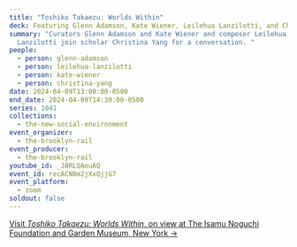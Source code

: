 ```yaml
---
title: "Toshiko Takaezu: Worlds Within"
deck: Featuring Glenn Adamson, Kate Wiener, Leilehua Lanzilotti, and Christina Yang
summary: "Curators Glenn Adamson and Kate Wiener and composer Leilehua
  Lanzilotti join scholar Christina Yang for a conversation. "
people:
  - person: glenn-adamson
  - person: leilehua-lanzilotti
  - person: kate-wiener
  - person: christina-yang
date: 2024-04-09T13:00:00-0500
end_date: 2024-04-09T14:30:00-0500
series: 1041
collections:
  - the-new-social-environment
event_organizer:
  - the-brooklyn-rail
event_producer:
  - the-brooklyn-rail
youtube_id: _JBRLQAouAQ
event_id: recACN8m2jXxQjjG7
event_platform:
  - zoom
soldout: false
---
```

[V﻿isit *Toshiko Takaezu: Worlds Within*, on view at The Isamu Noguchi Foundation and Garden Museum, New York →](https://www.noguchi.org/museum/exhibitions/view/toshiko-takaezu/)